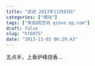 ```yaml
---
title: "说说 2013年11月03日"
categories: ["嘀咕"]
tags: ["来自QQ空间 qzone.qq.com"]
draft: false
slug: "hf60TS"
date: "2013-11-03 06:29:43"
---
```


五点半，上香炉峰烧香…
